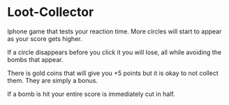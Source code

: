 # Loot-Collector
Iphone game that tests your reaction time. More circles will start to appear as your score gets higher. 

If a circle disappears before you click it you will lose, all while avoiding the bombs that appear.

There is gold coins that will give you +5 points but it is okay to not collect them. They are simply a bonus.

If a bomb is hit your entire score is immediately cut in half.


